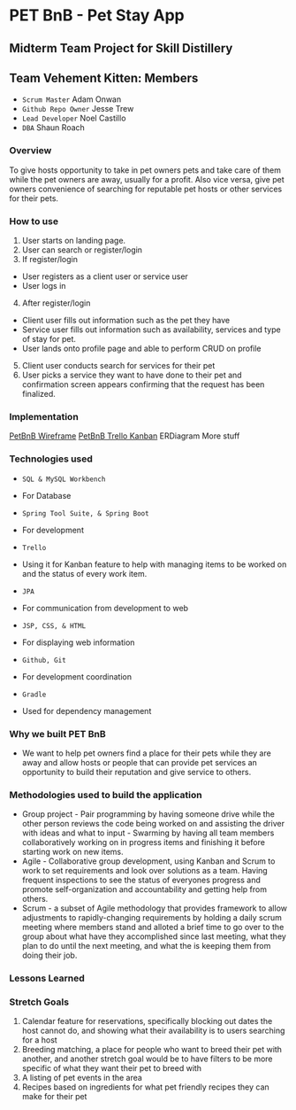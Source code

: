 # PET BnB - Pet Stay App
## Midterm Team Project for Skill Distillery
## Team Vehement Kitten: Members
- `Scrum Master` Adam Onwan
- `Github Repo Owner` Jesse Trew
- `Lead Developer` Noel Castillo
- `DBA` Shaun Roach
### Overview
To give hosts opportunity to take in pet owners pets and take care of them while the pet owners are away, usually for a profit. Also vice versa, give pet owners convenience of searching for reputable pet hosts or other services for their pets.
### How to use
1. User starts on landing page.
2. User can search or register/login
3.  If register/login
-  User registers as a client user or service user
-  User logs in
4. After register/login
- Client user fills out information such as the pet they have
- Service user fills out information  such as availability, services and type of stay for pet.
- User lands onto profile page and able to perform CRUD on profile
5. Client user conducts search for services for their pet
6. User picks a service they want to have done to their pet and confirmation screen appears confirming that the request has been finalized.
### Implementation
[PetBnB Wireframe]("https://miro.com/app/board/o9J_kw3Z9CY=/ "PetBnB Wireframe")
[PetBnB Trello Kanban]("https://trello.com/b/xJIVQhZV/midterm")
ERDiagram
More stuff
### Technologies used
* `SQL & MySQL Workbench`
- For Database
* `Spring Tool Suite, & Spring Boot`
-  For development
* `Trello`
-  Using it for Kanban feature to help with managing items to be worked on and the status of every work item.
* `JPA`
- For communication from development to web
* `JSP, CSS, & HTML`
- For displaying web information
* `Github, Git`
- For development coordination
* `Gradle`
- Used for dependency management
### Why we built PET BnB
- We want to help pet owners find a place for their pets while they are away and allow hosts or people that can provide pet services an opportunity to build their reputation and give service to others.
### Methodologies used to build the application
- Group project - Pair programming by having someone drive while the other person reviews the code being worked on and assisting the driver with ideas and what to input - Swarming by having all team members collaboratively working on in progress items and finishing it before starting work on new items.
- Agile - Collaborative group development, using Kanban and Scrum to work to set requirements and look over solutions as a team. Having frequent inspections to see the status of everyones progress and promote self-organization and accountability and getting help from others.
- Scrum - a subset of Agile methodology that provides framework to allow adjustments to rapidly-changing requirements by holding a daily scrum meeting where members stand and alloted a brief time to go over to the group about what have they accomplished since last meeting, what they plan to do until the next meeting, and what the is keeping them from doing their job.
### Lessons Learned

### Stretch Goals
1. Calendar feature for reservations, specifically blocking out dates the host cannot do, and showing what their availability is to users searching for a host
2. Breeding matching, a place for people who want to breed their pet with another, and another stretch goal would be to have filters to be more specific of what they want their pet to breed with
3. A listing of pet events in the area
4. Recipes based on ingredients for what pet friendly recipes they can make for their pet
